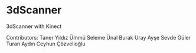 3dScanner
=========

3dScanner with Kinect

Contributors: Taner Yıldız
              Ümmü Seleme Ünal
              Burak Uray
              Ayşe Sevde Güler
              Turan Aydın
              Ceyhun Çözvelioğlu
